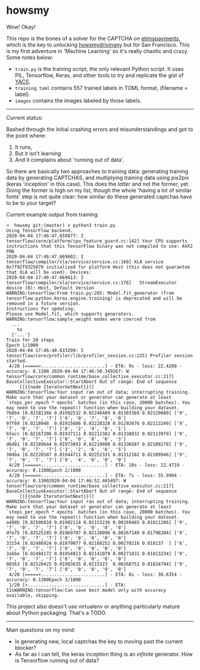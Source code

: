 # howsmy

Wow! Okay!

This repo is the bones of a solver for the CAPTCHA on [etimspayments](https://wmq.etimspayments.com/pbw/include/sanfrancisco/input.jsp),
which is the key to unlocking [howsmydrivingny](https://twitter.com/howsmydrivingny) but for
San Francisco. This is my first adventure in 'Machine Learning' so it's really chaotic and
crazy. Some notes below:

- `train.py` is the training script, the only relevant Python script. It uses PIL, Tensorflow,
  Keras, and other tools to try and replicate the gist of [YACS](https://github.com/yeguixin/captcha_solver).
- `training.toml` contains 557 trained labels in TOML format, (filename = label).
- `images` contains the images labeled by those labels.

---

Current status:

Bashed through the initial crashing errors and misunderstandings and got to the point where:

1. It runs,
2. But it isn't learning
3. And it complains about 'running out of data'.

So there are basically two approaches to training data: generating training data by
generating CAPTCHAS, and multiplying training data using pix2pix (keras 'inception' in this case).
This does the _latter_ and not the former, yet. Doing the former is high on my list, though
the whole 'having a lot of similar fonts' step is not quite clear: how similar do these
generated captchas have to be to your target?

Current example output from training:

```
➜  howsmy git:(master) ✗ python3 train.py
Using TensorFlow backend.
2020-04-04 17:46:47.659877: I tensorflow/core/platform/cpu_feature_guard.cc:142] Your CPU supports instructions that this TensorFlow binary was not compiled to use: AVX2 FMA
2020-04-04 17:46:47.669602: I tensorflow/compiler/xla/service/service.cc:168] XLA service 0x7f92f9325070 initialized for platform Host (this does not guarantee that XLA will be used). Devices:
2020-04-04 17:46:47.669613: I tensorflow/compiler/xla/service/service.cc:176]   StreamExecutor device (0): Host, Default Version
WARNING:tensorflow:From train.py:285: Model.fit_generator (from tensorflow.python.keras.engine.training) is deprecated and will be removed in a future version.
Instructions for updating:
Please use Model.fit, which supports generators.
WARNING:tensorflow:sample_weight modes were coerced from
  ...
    to
  ['...']
Train for 20 steps
Epoch 1/1000
2020-04-04 17:46:48.633299: I tensorflow/core/profiler/lib/profiler_session.cc:225] Profiler session started.
 4/20 [=====>........................] - ETA: 9s - loss: 22.4280 - accuracy: 0.1100 2020-04-04 17:46:50.349267: W tensorflow/core/common_runtime/base_collective_executor.cc:217] BaseCollectiveExecutor::StartAbort Out of range: End of sequence
	 [[{{node IteratorGetNext}}]]
WARNING:tensorflow:Your input ran out of data; interrupting training. Make sure that your dataset or generator can generate at least `steps_per_epoch * epochs` batches (in this case, 20000 batches). You may need to use the repeat() function when building your dataset.
7b0b4 [0.02181366 0.01992532 0.02248489 0.01303369 0.02129689] ['9', '7', '0', '7', '7'] ['9', '0', '7', '8', '0']
97f69 [0.0218948  0.01915686 0.02228328 0.01292676 0.02113249] ['9', '7', '0', '7', '7'] ['8', '2', '4', '8', '1']
b5acc [0.02167206 0.01937111 0.02212382 0.01338832 0.02113979] ['9', '7', '0', '7', '7'] ['0', '0', '8', '6', '3']
d6d81 [0.02189644 0.01973893 0.02219808 0.01336587 0.02109278] ['9', '7', '0', '7', '7'] ['3', '2', '6', '6', '5']
30dba [0.02220587 0.01944711 0.02252331 0.01312182 0.02109946] ['9', '7', '0', '7', '7'] ['9', '4', '0', '0', '0']
 4/20 [=====>........................] - ETA: 10s - loss: 22.4719 - accuracy: 0.1100Epoch 2/1000
 4/20 [=====>........................] - ETA: 7s - loss: 35.9904 - accuracy: 0.13002020-04-04 17:46:52.465497: W tensorflow/core/common_runtime/base_collective_executor.cc:217] BaseCollectiveExecutor::StartAbort Out of range: End of sequence
	 [[{{node IteratorGetNext}}]]
WARNING:tensorflow:Your input ran out of data; interrupting training. Make sure that your dataset or generator can generate at least `steps_per_epoch * epochs` batches (in this case, 20000 batches). You may need to use the repeat() function when building your dataset.
a498b [0.02506818 0.01982114 0.02153236 0.00269465 0.01811286] ['9', '7', '0', '7', '7'] ['0', '0', '0', '0', '0']
dfe75 [0.02525185 0.01969707 0.02128096 0.00267149 0.01798204] ['9', '7', '0', '7', '7'] ['0', '0', '0', '0', '0']
33154 [0.02486924 0.01979077 0.02160252 0.00270216 0.018137  ] ['6', '7', '0', '7', '7'] ['0', '0', '0', '0', '0']
3a5be [0.02484172 0.01954813 0.02141079 0.00271831 0.01813234] ['9', '7', '0', '7', '7'] ['0', '0', '0', '0', '0']
08363 [0.02520425 0.01983635 0.0215323  0.00268751 0.01824794] ['9', '7', '0', '7', '7'] ['0', '0', '0', '0', '0']
 4/20 [=====>........................] - ETA: 8s - loss: 36.6354 - accuracy: 0.1300Epoch 3/1000
 1/20 [>.............................] - ETA: 11sWARNING:tensorflow:Can save best model only with accuracy available, skipping.
```

This project also doesn't use virtualenv or anything particularly mature about Python
packaging. That's a TODO.

---

Main questions on my mind:

- Is generating new, local captchas the key to moving past the current blocker?
- As far as I can tell, the keras inception thing is an _infinite_ generator. How is
  Tensorflow running out of data?

